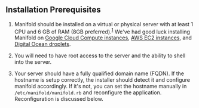 ## Installation Prerequisites

1. Manifold should be installed on a virtual or physical server with at least 1 CPU and 6 GB of RAM (8GB preferred).<sup>[1](#note-1)</sup> We've had good luck installing Manifold on [Google Cloud Compute instances](https://cloud.google.com/compute/docs/instances/), [AWS EC2 instances](https://aws.amazon.com/ec2/instance-types/), and [Digital Ocean droplets](https://www.digitalocean.com/).

2. You will need to have root access to the server and the ability to shell into the server.

3. Your server should have a fully qualified domain name (FQDN). If the hostname is setup correctly, the installer should detect it and configure manifold accordingly. If it's not, you can set the hostname manually in `/etc/manifold/manifold.rb` and reconfigure the application. Reconfiguration is discussed below.
